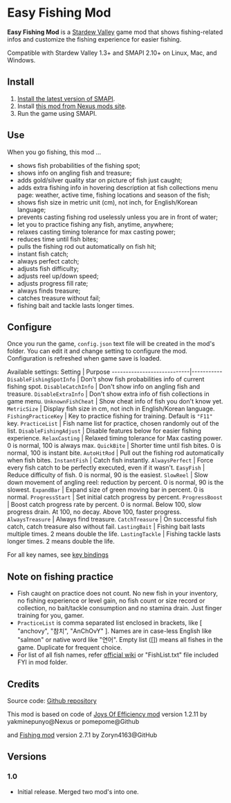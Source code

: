 ﻿﻿Easy Fishing Mod
======

**Easy Fishing Mod** is a [Stardew Valley](http://stardewvalley.net/) game mod
that shows fishing-related infos and customize the fishing experience for easier fishing.

Compatible with Stardew Valley 1.3+ and SMAPI 2.10+ on Linux, Mac, and Windows.

## Install
1. [Install the latest version of SMAPI](https://smapi.io).
2. Install [this mod from Nexus mods site](http://www.nexusmods.com/stardewvalley/mods/???).
3. Run the game using SMAPI.

## Use
When you go fishing, this mod ...
* shows fish probabilities of the fishing spot;
* shows info on angling fish and treasure;
* adds gold/silver quality star on picture of fish just caught;
* adds extra fishing info in hovering description at fish collections menu page:
weather, active time, fishing locations and season of the fish;
* shows fish size in metric unit (cm), not inch, for English/Korean language;
* prevents casting fishing rod uselessly unless you are in front of water;
* let you to practice fishing any fish, anytime, anywhere;
* relaxes casting timing tolerance for max casting power;
* reduces time until fish bites;
* pulls the fishing rod out automatically on fish hit;
* instant fish catch;
* always perfect catch;
* adjusts fish difficulty;
* adjusts reel up/down speed;
* adjusts progress fill rate;
* always finds treasure;
* catches treasure without fail;
* fishing bait and tackle lasts longer times.

## Configure
Once you run the game, `config.json` text file will be created in the mod's folder.
You can edit it and change setting to configure the mod.
Configuration is refreshed when game save is loaded.

Available settings:
Setting                     | Purpose
----------------------------|-----------
`DisableFishingSpotInfo`    | Don't show fish probabilities info of current fishing spot.
`DisableCatchInfo`          | Don't show info on angling fish and treasure.
`DisableExtraInfo`          | Don't show extra info of fish collections in game menu.
`UnknownFishCheat`          | Show cheat info of fish you don't know yet.
`MetricSize`                | Display fish size in cm, not inch in English/Korean language.
`FishingPracticeKey`        | Key to practice fishing for training. Default is `"F11"` key.
`PracticeList`              | Fish name list for practice, chosen randomly out of the list.
`DisableFishingAdjust`      | Disable features below for easier fishing experience.
`RelaxCasting`              | Relaxed timing tolerance for Max casting power. 0 is normal, 100 is always max.
`QuickBite`                 | Shorter time until fish bites. 0 is normal, 100 is instant bite.
`AutoHitRod`                | Pull out the fishing rod automatically when fish bites.
`InstantFish`               | Catch fish instantly.
`AlwaysPerfect`             | Force every fish catch to be perfectly executed, even if it wasn't.
`EasyFish`                  | Reduce difficulty of fish. 0 is normal, 90 is the easiest.
`SlowReel`                  | Slow down movement of angling reel: reduction by percent. 0 is normal, 90 is the slowest.
`ExpandBar`					| Expand size of green moving bar in percent. 0 is normal.
`ProgressStart`             | Set initial catch progress by percent.
`ProgressBoost`             | Boost catch progress rate by percent. 0 is normal.
Below 100, slow progress drain. At 100, no decay. Above 100, faster progress.
`AlwaysTreasure`            | Always find treasure.
`CatchTreasure`             | On successful fish catch, catch treasure also without fail.
`LastingBait`               | Fishing bait lasts multiple times. 2 means double the life.
`LastingTackle`             | Fishing tackle lasts longer times. 2 means double the life.

For all key names, see [key bindings](https://stardewvalleywiki.com/Modding:Key_bindings)

## Note on fishing practice
* Fish caught on practice does not count. No new fish in your inventory,
no fishing experience or level gain, no fish count or size record or collection,
no bait/tackle consumption and no stamina drain. Just finger training for you, gamer.
* `PracticeList` is comma separated list enclosed in brackets,
like [ "anchovy", "참치", "AnChOvY" ]. Names are in case-less English like
"salmon" or native word like "연어". Empty list ([]) means all fishes in the game.
Duplicate for frequent choice.
* For list of all fish names, refer [official wiki](https://stardewvalleywiki.com/Fish) 
or "FishList.txt" file included FYI in mod folder.

## Credits
Source code: [Github repository](https://github.com/qqkookie/StardewEasyMod/tree/master/EasyFishing)

This mod is based on code of [Joys Of Efficiency mod](https://www.nexusmods.com/stardewvalley/mods/2162)
version 1.2.11 by yakminepunyo@Nexus or pomepome@Github

and [Fishing mod](https://github.com/Zoryn4163/SMAPI-Mods/tree/master/FishingMod)
version 2.7.1 by Zoryn4163@GitHub

## Versions

### 1.0
* Initial release. Merged two mod's into one.

